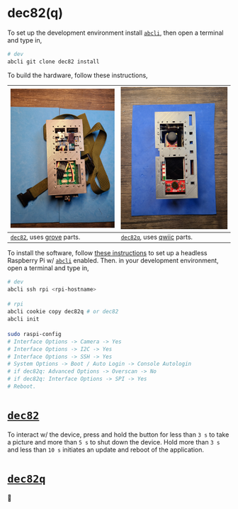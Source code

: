# dec82(q)

To set up the development environment install [`abcli`](https://github.com/kamangir/awesome-bash-cli), then open a terminal and type in,

```bash
# dev
abcli git clone dec82 install
```

To build the hardware, follow these instructions,

| [![image](https://github.com/kamangir/blue-bracket/raw/main/images/dec82-1.jpg)](https://github.com/kamangir/blue-bracket/blob/main/designs/dec82.md) | [![image](https://github.com/kamangir/blue-bracket/raw/main/images/dec82q-3.jpg)](https://github.com/kamangir/blue-bracket/blob/main/designs/dec82q.md) |
|---|---| 
| [`dec82`](https://github.com/kamangir/blue-bracket/blob/main/designs/dec82.md), uses [grove](https://wiki.seeedstudio.com/Grove_System/) parts. | [`dec82q`](https://github.com/kamangir/blue-bracket/blob/main/designs/dec82q.md), uses [qwiic](https://www.sparkfun.com/qwiic) parts. |

To install the software, follow [these instructions](https://github.com/kamangir/awesome-bash-cli/wiki/Raspberry-Pi) to set up a headless Raspberry Pi w/ [`abcli`](https://github.com/kamangir/awesome-bash-cli) enabled. Then. in your development environment, open a terminal and type in,

```bash
# dev
abcli ssh rpi <rpi-hostname>

# rpi
abcli cookie copy dec82q # or dec82
abcli init

sudo raspi-config
# Interface Options -> Camera -> Yes
# Interface Options -> I2C -> Yes
# Interface Options -> SSH -> Yes
# System Options -> Boot / Auto Login -> Console Autologin
# if dec82q: Advanced Options -> Overscan -> No
# if dec82q: Interface Options -> SPI -> Yes
# Reboot.
```

# [`dec82`](https://github.com/kamangir/blue-bracket/blob/main/designs/dec82.md)

To interact w/ the device, press and hold the button for less than `3 s` to take a picture and more than `5 s` to shut down the device. Hold more than `3 s` and less than `10 s` initiates an update and reboot of the application.

# [`dec82q`](https://github.com/kamangir/blue-bracket/blob/main/designs/dec82q.md)

🚧